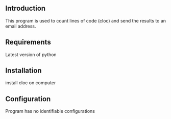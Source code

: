 Introduction
-----------------
This program is used to count lines of code (cloc) and send the results to an email address.

Requirements
---------------
Latest version of python

Installation
-------------
install cloc on computer

Configuration
-------------
Program has no identifiable configurations


